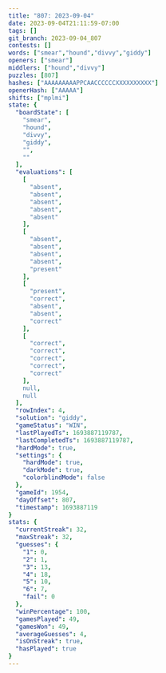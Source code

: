 ```yaml
---
title: "807: 2023-09-04"
date: 2023-09-04T21:11:59-07:00
tags: []
git_branch: 2023-09-04_807
contests: []
words: ["smear","hound","divvy","giddy"]
openers: ["smear"]
middlers: ["hound","divvy"]
puzzles: [807]
hashes: ["AAAAAAAAAPPCAACCCCCCXXXXXXXXXX"]
openerHash: ["AAAAA"]
shifts: ["mplmi"]
state: {
  "boardState": [
    "smear",
    "hound",
    "divvy",
    "giddy",
    "",
    ""
  ],
  "evaluations": [
    [
      "absent",
      "absent",
      "absent",
      "absent",
      "absent"
    ],
    [
      "absent",
      "absent",
      "absent",
      "absent",
      "present"
    ],
    [
      "present",
      "correct",
      "absent",
      "absent",
      "correct"
    ],
    [
      "correct",
      "correct",
      "correct",
      "correct",
      "correct"
    ],
    null,
    null
  ],
  "rowIndex": 4,
  "solution": "giddy",
  "gameStatus": "WIN",
  "lastPlayedTs": 1693887119787,
  "lastCompletedTs": 1693887119787,
  "hardMode": true,
  "settings": {
    "hardMode": true,
    "darkMode": true,
    "colorblindMode": false
  },
  "gameId": 1954,
  "dayOffset": 807,
  "timestamp": 1693887119
}
stats: {
  "currentStreak": 32,
  "maxStreak": 32,
  "guesses": {
    "1": 0,
    "2": 1,
    "3": 13,
    "4": 18,
    "5": 10,
    "6": 7,
    "fail": 0
  },
  "winPercentage": 100,
  "gamesPlayed": 49,
  "gamesWon": 49,
  "averageGuesses": 4,
  "isOnStreak": true,
  "hasPlayed": true
}
---
```

<!-- more -->
